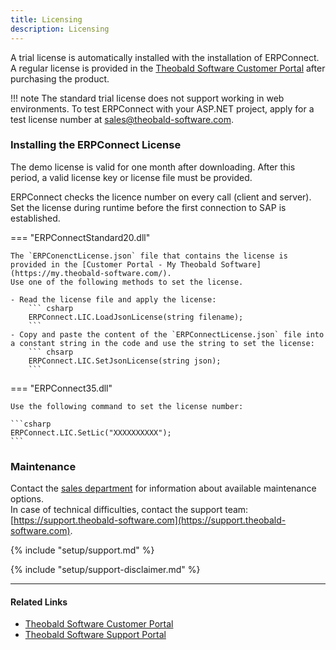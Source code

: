 ```yaml
---
title: Licensing
description: Licensing
---
```


A trial license is automatically installed with the installation of ERPConnect.<br>
A regular license is provided in the [Theobald Software Customer Portal](https://my.theobald-software.com/) after purchasing the product. 

!!! note
    The standard trial license does not support working in web environments.
    To test ERPConnect with your ASP.NET project, apply for a test license number at [sales@theobald-software.com](mailto:sales@theobald-software.com).

### Installing the ERPConnect License 

The demo license is valid for one month after downloading. 
After this period, a valid license key or license file must be provided.

ERPConnect checks the licence number on every call (client and server). 
Set the license during runtime before the first connection to SAP is established.

=== "ERPConnectStandard20.dll"

	The `ERPConenctLicense.json` file that contains the license is provided in the [Customer Portal - My Theobald Software](https://my.theobald-software.com/). 
	Use one of the following methods to set the license.
	
	- Read the license file and apply the license:
		``` csharp
		ERPConnect.LIC.LoadJsonLicense(string filename);
		```
	- Copy and paste the content of the `ERPConnectLicense.json` file into a constant string in the code and use the string to set the license:
		``` chsarp
		ERPConnect.LIC.SetJsonLicense(string json); 
		```

=== "ERPConnect35.dll"

	Use the following command to set the license number:
	
	```csharp 
	ERPConnect.LIC.SetLic("XXXXXXXXXX");
	```



### Maintenance
Contact the [sales department](mailto:sales@theobald-software.com) for information about available maintenance options.<br>
In case of technical difficulties, contact the support team: [https://support.theobald-software.com](https://support.theobald-software.com).

<!---
### Support
-->
{% include "setup/support.md" %}

{% include "setup/support-disclaimer.md" %}


****
#### Related Links
- [Theobald Software Customer Portal](https://my.theobald-software.com/)
- [Theobald Software Support Portal](https://support.theobald-software.com/helpdesk)
